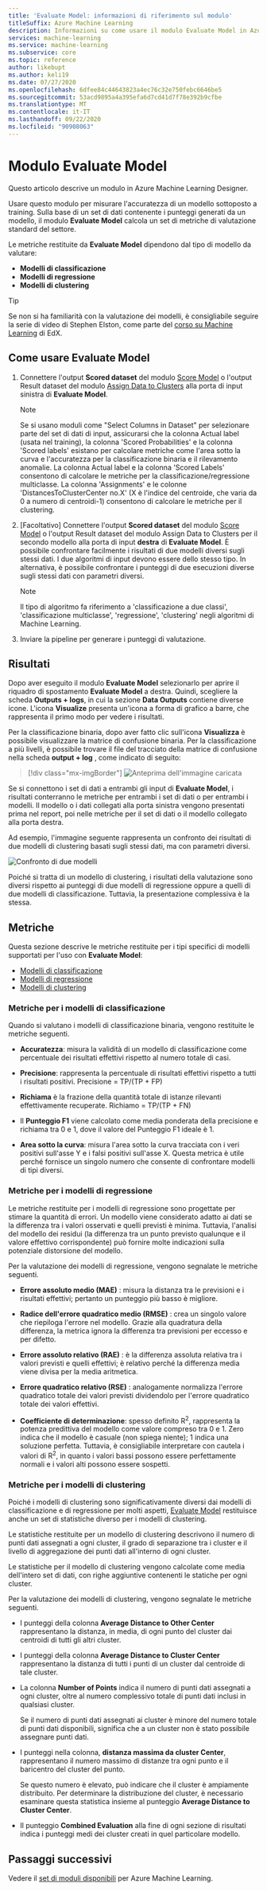 ```yaml
---
title: 'Evaluate Model: informazioni di riferimento sul modulo'
titleSuffix: Azure Machine Learning
description: Informazioni su come usare il modulo Evaluate Model in Azure Machine Learning per misurare l'accuratezza di un modello sottoposto a training.
services: machine-learning
ms.service: machine-learning
ms.subservice: core
ms.topic: reference
author: likebupt
ms.author: keli19
ms.date: 07/27/2020
ms.openlocfilehash: 6dfee84c44643823a4ec76c32e750febc6646be5
ms.sourcegitcommit: 53acd9895a4a395efa6d7cd41d7f78e392b9cfbe
ms.translationtype: MT
ms.contentlocale: it-IT
ms.lasthandoff: 09/22/2020
ms.locfileid: "90908063"
---
```

# <a name="evaluate-model-module"></a>Modulo Evaluate Model

Questo articolo descrive un modulo in Azure Machine Learning Designer.

Usare questo modulo per misurare l'accuratezza di un modello sottoposto a training. Sulla base di un set di dati contenente i punteggi generati da un modello, il modulo **Evaluate Model** calcola un set di metriche di valutazione standard del settore.
  
 Le metriche restituite da **Evaluate Model** dipendono dal tipo di modello da valutare:  
  
-   **Modelli di classificazione**    
-   **Modelli di regressione**  
-   **Modelli di clustering**  


> [!TIP]
> Se non si ha familiarità con la valutazione dei modelli, è consigliabile seguire la serie di video di Stephen Elston, come parte del [corso su Machine Learning](https://blogs.technet.microsoft.com/machinelearning/2015/09/08/new-edx-course-data-science-machine-learning-essentials/) di EdX. 


## <a name="how-to-use-evaluate-model"></a>Come usare Evaluate Model
1. Connettere l'output **Scored dataset** del modulo [Score Model](./score-model.md) o l'output Result dataset del modulo [Assign Data to Clusters](./assign-data-to-clusters.md) alla porta di input sinistra di **Evaluate Model**. 
    > [!NOTE] 
    > Se si usano moduli come "Select Columns in Dataset" per selezionare parte del set di dati di input, assicurarsi che la colonna Actual label (usata nel training), la colonna 'Scored Probabilities' e la colonna 'Scored labels' esistano per calcolare metriche come l'area sotto la curva e l'accuratezza per la classificazione binaria e il rilevamento anomalie.
    > La colonna Actual label e la colonna 'Scored Labels' consentono di calcolare le metriche per la classificazione/regressione multiclasse.
    > La colonna 'Assignments' e le colonne 'DistancesToClusterCenter no.X' (X è l'indice del centroide, che varia da 0 a numero di centroidi-1) consentono di calcolare le metriche per il clustering.

2. [Facoltativo] Connettere l'output **Scored dataset** del modulo [Score Model](./score-model.md) o l'output Result dataset del modulo Assign Data to Clusters per il secondo modello alla porta di input **destra** di **Evaluate Model**. È possibile confrontare facilmente i risultati di due modelli diversi sugli stessi dati. I due algoritmi di input devono essere dello stesso tipo. In alternativa, è possibile confrontare i punteggi di due esecuzioni diverse sugli stessi dati con parametri diversi.

    > [!NOTE]
    > Il tipo di algoritmo fa riferimento a 'classificazione a due classi', 'classificazione multiclasse', 'regressione', 'clustering' negli algoritmi di Machine Learning. 

3. Inviare la pipeline per generare i punteggi di valutazione.

## <a name="results"></a>Risultati

Dopo aver eseguito il modulo **Evaluate Model** selezionarlo per aprire il riquadro di spostamento **Evaluate Model** a destra.  Quindi, scegliere la scheda **Outputs + logs**, in cui la sezione **Data Outputs** contiene diverse icone. L'icona **Visualize** presenta un'icona a forma di grafico a barre, che rappresenta il primo modo per vedere i risultati.

Per la classificazione binaria, dopo aver fatto clic sull'icona **Visualizza** è possibile visualizzare la matrice di confusione binaria.
Per la classificazione a più livelli, è possibile trovare il file del tracciato della matrice di confusione nella scheda **output + log** , come indicato di seguito:
> [!div class="mx-imgBorder"]
> ![Anteprima dell'immagine caricata](media/module/multi-class-confusion-matrix.png)

Se si connettono i set di dati a entrambi gli input di **Evaluate Model**, i risultati conterranno le metriche per entrambi i set di dati o per entrambi i modelli.
Il modello o i dati collegati alla porta sinistra vengono presentati prima nel report, poi nelle metriche per il set di dati o il modello collegato alla porta destra.  

Ad esempio, l'immagine seguente rappresenta un confronto dei risultati di due modelli di clustering basati sugli stessi dati, ma con parametri diversi.  

![Confronto di due modelli](media/module/evaluate-2-models.png)  

Poiché si tratta di un modello di clustering, i risultati della valutazione sono diversi rispetto ai punteggi di due modelli di regressione oppure a quelli di due modelli di classificazione. Tuttavia, la presentazione complessiva è la stessa. 

## <a name="metrics"></a>Metriche

Questa sezione descrive le metriche restituite per i tipi specifici di modelli supportati per l'uso con **Evaluate Model**:

+ [Modelli di classificazione](#metrics-for-classification-models)
+ [Modelli di regressione](#metrics-for-regression-models)
+ [Modelli di clustering](#metrics-for-clustering-models)

### <a name="metrics-for-classification-models"></a>Metriche per i modelli di classificazione


Quando si valutano i modelli di classificazione binaria, vengono restituite le metriche seguenti.
  
-   **Accuratezza**: misura la validità di un modello di classificazione come percentuale dei risultati effettivi rispetto al numero totale di casi.  
  
-   **Precisione**: rappresenta la percentuale di risultati effettivi rispetto a tutti i risultati positivi. Precisione = TP/(TP + FP)  
  
-   **Richiama** è la frazione della quantità totale di istanze rilevanti effettivamente recuperate. Richiamo = TP/(TP + FN)  
  
-   Il **Punteggio F1** viene calcolato come media ponderata della precisione e richiama tra 0 e 1, dove il valore del Punteggio F1 ideale è 1.  
  
-   **Area sotto la curva**: misura l'area sotto la curva tracciata con i veri positivi sull'asse Y e i falsi positivi sull'asse X. Questa metrica è utile perché fornisce un singolo numero che consente di confrontare modelli di tipi diversi.  


### <a name="metrics-for-regression-models"></a>Metriche per i modelli di regressione
 
Le metriche restituite per i modelli di regressione sono progettate per stimare la quantità di errori.  Un modello viene considerato adatto ai dati se la differenza tra i valori osservati e quelli previsti è minima. Tuttavia, l'analisi del modello dei residui (la differenza tra un punto previsto qualunque e il valore effettivo corrispondente) può fornire molte indicazioni sulla potenziale distorsione del modello.  
  
 Per la valutazione dei modelli di regressione, vengono segnalate le metriche seguenti.
  
- **Errore assoluto medio (MAE)** : misura la distanza tra le previsioni e i risultati effettivi; pertanto un punteggio più basso è migliore.  
  
- **Radice dell'errore quadratico medio (RMSE)** : crea un singolo valore che riepiloga l'errore nel modello. Grazie alla quadratura della differenza, la metrica ignora la differenza tra previsioni per eccesso e per difetto.  
  
- **Errore assoluto relativo (RAE)** : è la differenza assoluta relativa tra i valori previsti e quelli effettivi; è relativo perché la differenza media viene divisa per la media aritmetica.  
  
- **Errore quadratico relativo (RSE)** : analogamente normalizza l'errore quadratico totale dei valori previsti dividendolo per l'errore quadratico totale dei valori effettivi.  
  

  
- **Coefficiente di determinazione**: spesso definito R<sup>2</sup>, rappresenta la potenza predittiva del modello come valore compreso tra 0 e 1. Zero indica che il modello è casuale (non spiega niente); 1 indica una soluzione perfetta. Tuttavia, è consigliabile interpretare con cautela i valori di R<sup>2</sup>, in quanto i valori bassi possono essere perfettamente normali e i valori alti possono essere sospetti.

###  <a name="metrics-for-clustering-models"></a>Metriche per i modelli di clustering

Poiché i modelli di clustering sono significativamente diversi dai modelli di classificazione e di regressione per molti aspetti, [Evaluate Model](evaluate-model.md) restituisce anche un set di statistiche diverso per i modelli di clustering.  
  
 Le statistiche restituite per un modello di clustering descrivono il numero di punti dati assegnati a ogni cluster, il grado di separazione tra i cluster e il livello di aggregazione dei punti dati all'interno di ogni cluster.  
  
 Le statistiche per il modello di clustering vengono calcolate come media dell'intero set di dati, con righe aggiuntive contenenti le statiche per ogni cluster.  
  
Per la valutazione dei modelli di clustering, vengono segnalate le metriche seguenti.
    
-   I punteggi della colonna **Average Distance to Other Center** rappresentano la distanza, in media, di ogni punto del cluster dai centroidi di tutti gli altri cluster.   

-   I punteggi della colonna **Average Distance to Cluster Center** rappresentano la distanza di tutti i punti di un cluster dal centroide di tale cluster.  
  
-   La colonna **Number of Points** indica il numero di punti dati assegnati a ogni cluster, oltre al numero complessivo totale di punti dati inclusi in qualsiasi cluster.  
  
     Se il numero di punti dati assegnati ai cluster è minore del numero totale di punti dati disponibili, significa che a un cluster non è stato possibile assegnare punti dati.  
  
-   I punteggi nella colonna, **distanza massima da cluster Center**, rappresentano il numero massimo di distanze tra ogni punto e il baricentro del cluster del punto.  
  
     Se questo numero è elevato, può indicare che il cluster è ampiamente distribuito. Per determinare la distribuzione del cluster, è necessario esaminare questa statistica insieme al punteggio **Average Distance to Cluster Center**.   

-   Il punteggio **Combined Evaluation** alla fine di ogni sezione di risultati indica i punteggi medi dei cluster creati in quel particolare modello.  
  

## <a name="next-steps"></a>Passaggi successivi

Vedere il [set di moduli disponibili](module-reference.md) per Azure Machine Learning. 
